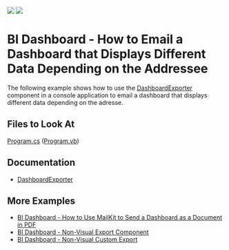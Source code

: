 <!-- default badges list -->
[![](https://img.shields.io/badge/Open_in_DevExpress_Support_Center-FF7200?style=flat-square&logo=DevExpress&logoColor=white)](https://supportcenter.devexpress.com/ticket/details/T1062132)
[![](https://img.shields.io/badge/📖_How_to_use_DevExpress_Examples-e9f6fc?style=flat-square)](https://docs.devexpress.com/GeneralInformation/403183)
<!-- default badges end -->
# BI Dashboard - How to Email a Dashboard that Displays Different Data Depending on the Addressee

The following example shows how to use the [DashboardExporter](https://docs.devexpress.com/Dashboard/DevExpress.DashboardCommon.DashboardExporter) component in a console application to email a dashboard that displays different data depending on the adresse.  

## Files to Look At

[Program.cs](./CS/ConsoleMailExport/Program.cs) ([Program.vb](./VB/ConsoleMailExport/Program.vb))

## Documentation

- [DashboardExporter](https://docs.devexpress.com/Dashboard/DevExpress.DashboardCommon.DashboardExporter)
## More Examples

-  [BI Dashboard - How to Use MailKit to Send a Dashboard as a Document in PDF](https://github.com/DevExpress-Examples/bi-dashboard-mailkit-export)
-  [BI Dashboard - Non-Visual Export Component](https://github.com/DevExpress-Examples/bi-dashboard-non-visual-exporter)
- [BI Dashboard - Non-Visual Custom Export](https://github.com/DevExpress-Examples/bi-dashboard-non-visual-custom-export)
